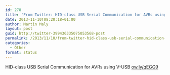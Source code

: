 ```yaml
---
id: 278
title: 'From Twitter: HID-class USB Serial Communication for AVRs using&#8230;'
date: 2013-11-10T08:20:18+01:00
author: Martin Maly
layout: post
guid: http://twitter-399436335075053568-post
permalink: /2013/11/10/from-twitter-hid-class-usb-serial-communication-for-avrs-using/
categories:
  - Other
format: status
---
```

HID-class USB Serial Communication for AVRs using V-USB [ow.ly/qEGG9](http://ow.ly/qEGG9)